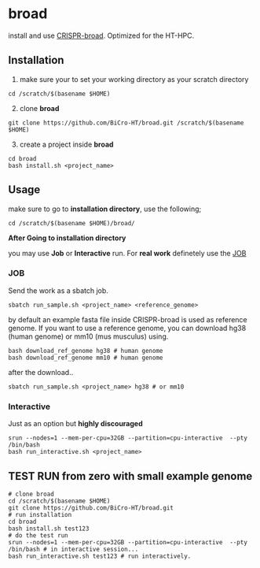 # broad

install and use [CRISPR-broad](https://github.com/AlagurajVeluchamy/CRISPR-broad). Optimized for the HT-HPC.

## Installation

1. make sure your to set your working directory as your scratch directory

```shell
cd /scratch/$(basename $HOME)
```

2. clone **broad**

```shell
git clone https://github.com/BiCro-HT/broad.git /scratch/$(basename $HOME)
```

3. create a project inside **broad**

```shell
cd broad
bash install.sh <project_name>
```

## Usage

make sure to go to **installation directory**, use the following;

```shell
cd /scratch/$(basename $HOME)/broad/
```

**After Going to installation directory**

you may use  **Job** or **Interactive** run.
For **real work** definetely use the [JOB](#job)

### JOB

Send the work as a sbatch job.


```shell
sbatch run_sample.sh <project_name> <reference_genome>
```

by default an example fasta file inside CRISPR-broad is used as reference genome.
If you want to use a reference genome, you can download hg38 (human genome) or mm10 (mus musculus) using.

```shell
bash download_ref_genome hg38 # human genome
bash download_ref_genome mm10 # human genome
```

after the download..

```shell
sbatch run_sample.sh <project_name> hg38 # or mm10
```

### Interactive

Just as an option but **highly discouraged**

```shell
srun --nodes=1 --mem-per-cpu=32GB --partition=cpu-interactive  --pty /bin/bash
bash run_interactive.sh <project_name> 
```

## TEST RUN from zero with small example genome

```shell
# clone broad
cd /scratch/$(basename $HOME)
git clone https://github.com/BiCro-HT/broad.git
# run installation
cd broad
bash install.sh test123
# do the test run 
srun --nodes=1 --mem-per-cpu=32GB --partition=cpu-interactive  --pty /bin/bash # in interactive session...
bash run_interactive.sh test123 # run interactively.
```
